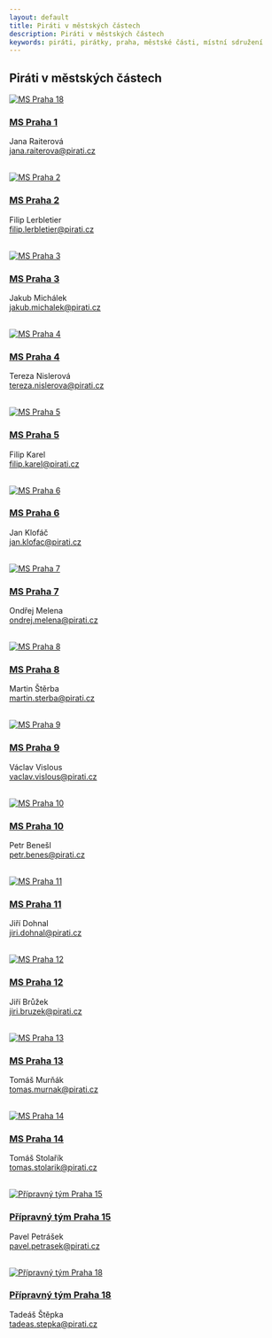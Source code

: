 ```yaml
---
layout: default
title: Piráti v městských částech
description: Piráti v městských částech
keywords: piráti, pirátky, praha, městské části, místní sdružení
---
```


<div class="container container--default pt-8 lg:py-24">
<section>
<h1 class="head-alt-md md:head-alt-lg max-w-5xl mb-8">Piráti v městských částech</h1>
  
<main>
<div class="grid grid-cols-1 md:grid-cols-2 lg:grid-cols-4 gap-12">

<article class="card card--hoveractive">
<a href="https://praha1.pirati.cz"><img class="w-full h-48 object-cover" src="https://a.pirati.cz/praha/img/mestske-casti/badge/praha1.png" alt="MS Praha 18" /></a>
<div class="card__body p-4">
<h1 class="card-headline mb-2"><a href="http://praha1.pirati.cz" target="_blank">MS Praha 1</a></h1> 
<p class="card-body-text">Jana Raiterová<br /><a href="mailto:jana.raiterova@pirati.cz">jana.raiterova@pirati.cz</a></p>
<br />
   <div class="social-icon-group space-x-2 ">
      <a href="https://www.facebook.com/PiratiP1" class="social-icon "><i class="ico--facebook"></i></a>
      <a href="https://praha1.pirati.cz" class="social-icon "><i class="ico--globe"></i></a>
      <a href="https://forum.pirati.cz/viewforum.php?f=1673" class="social-icon "><i class="ico--bubbles"></i></a>   
   </div>
</div>  
</article>    
    
<article class="card card--hoveractive">
<a href="https://praha2.pirati.cz"><img class="w-full h-48 object-cover" src="https://a.pirati.cz/praha/img/mestske-casti/badge/praha2.png" alt="MS Praha 2" /></a>
<div class="card__body p-4">
<h1 class="card-headline mb-2"><a href="http://praha2.pirati.cz" target="_blank">MS Praha 2</a></h1> 
<p class="card-body-text">Filip Lerbletier<br /><a href="mailto:filip.lerbletier@pirati.cz">filip.lerbletier@pirati.cz</a></p>
<br />
  <div class="social-icon-group space-x-2 ">
     <a href="https://fb.com/piratipraha2" class="social-icon "><i class="ico--facebook"></i></a>
     <a href="https://instagram.com/piratipraha2" class="social-icon "><i class="ico--instagram"></i></a>    
     <a href="https://praha2.pirati.cz" class="social-icon "><i class="ico--globe"></i></a>
     <a href="https://forum.pirati.cz/viewforum.php?f=984" class="social-icon "><i class="ico--bubbles"></i></a>   
  </div>  
</div>
</article>  

<article class="card card--hoveractive">
<a href="https://praha3.pirati.cz"><img class="w-full h-48 object-cover" src="https://a.pirati.cz/praha/img/mestske-casti/badge/praha3.png" alt="MS Praha 3" /></a>
<div class="card__body p-4">
<h1 class="card-headline mb-2"><a href="http://praha3.pirati.cz" target="_blank">MS Praha 3</a></h1> 
<p class="card-body-text">Jakub Michálek<br /><a href="mailto:jakub.michalek@pirati.cz">jakub.michalek@pirati.cz</a></p>
<br />
   <div class="social-icon-group space-x-2 ">
      <a href="https://fb.com/piratipraha3" class="social-icon "><i class="ico--facebook"></i></a>
      <a href="https://twitter.com/PiratiP3" class="social-icon "><i class="ico--twitter"></i></a>  
      <a href="https://instagram.com/pirati.praha3" class="social-icon "><i class="ico--instagram"></i></a>    
      <a href="https://praha3.pirati.cz" class="social-icon "><i class="ico--globe"></i></a>
      <a href="https://forum.pirati.cz/viewforum.php?f=980" class="social-icon "><i class="ico--bubbles"></i></a>   
   </div>
</div>  
</article>  
  
<article class="card card--hoveractive">
<a href="https://praha4.pirati.cz"><img class="w-full h-48 object-cover" src="https://a.pirati.cz/praha/img/mestske-casti/badge/praha4.png" alt="MS Praha 4" /></a>
<div class="card__body p-4">
<h1 class="card-headline mb-2"><a href="http://praha4.pirati.cz" target="_blank">MS Praha 4</a></h1> 
<p class="card-body-text">Tereza Nislerová<br /><a href="mailto:tereza.nislerova@pirati.cz">tereza.nislerova@pirati.cz</a></p>
<br />
   <div class="social-icon-group space-x-2 ">
      <a href="https://fb.com/piratipraha4" class="social-icon "><i class="ico--facebook"></i></a>
      <a href="https://praha4.pirati.cz" class="social-icon "><i class="ico--globe"></i></a>
      <a href="https://forum.pirati.cz/viewforum.php?f=940" class="social-icon "><i class="ico--bubbles"></i></a>   
   </div>
</div>  
</article>  

<article class="card card--hoveractive">
<a href="https://praha5.pirati.cz"><img class="w-full h-48 object-cover" src="https://a.pirati.cz/praha/img/mestske-casti/badge/praha5.png" alt="MS Praha 5" /></a>
<div class="card__body p-4">
<h1 class="card-headline mb-2"><a href="http://praha5.pirati.cz" target="_blank">MS Praha 5</a></h1> 
<p class="card-body-text">Filip Karel<br /><a href="mailto:filip.karel@pirati.cz">filip.karel@pirati.cz</a></p>
<br />
   <div class="social-icon-group space-x-2 ">
      <a href="https://fb.com/PiratiP5" class="social-icon "><i class="ico--facebook"></i></a>
      <a href="https://instagram.com/pirati.praha5" class="social-icon "><i class="ico--instagram"></i></a>    
      <a href="https://praha5.pirati.cz" class="social-icon "><i class="ico--globe"></i></a>
      <a href="https://forum.pirati.cz/viewforum.php?f=923" class="social-icon "><i class="ico--bubbles"></i></a>   
   </div>
</div>  
</article>   
  
<article class="card card--hoveractive">
<a href="https://praha6.pirati.cz"><img class="w-full h-48 object-cover" src="https://a.pirati.cz/praha/img/mestske-casti/badge/praha6.png" alt="MS Praha 6" /></a>
<div class="card__body p-4">
<h1 class="card-headline mb-2"><a href="http://praha6.pirati.cz" target="_blank">MS Praha 6</a></h1> 
<p class="card-body-text">Jan Klofáč<br /><a href="mailto:jan.klofac@pirati.cz">jan.klofac@pirati.cz</a></p>
<br />
   <div class="social-icon-group space-x-2 ">
      <a href="https://www.facebook.com/piratipraha6" class="social-icon "><i class="ico--facebook"></i></a>
      <a href="https://www.instagram.com/pirati.praha6" class="social-icon "><i class="ico--instagram"></i></a>    
      <a href="https://praha6.pirati.cz" class="social-icon "><i class="ico--globe"></i></a>
      <a href="https://forum.pirati.cz/viewforum.php?f=763" class="social-icon "><i class="ico--bubbles"></i></a>   
   </div>
</div>  
</article>    
  
<article class="card card--hoveractive">
<a href="https://praha7.pirati.cz"><img class="w-full h-48 object-cover" src="https://a.pirati.cz/praha/img/mestske-casti/badge/praha7.png" alt="MS Praha 7" /></a>
<div class="card__body p-4">
<h1 class="card-headline mb-2"><a href="http://praha7.pirati.cz" target="_blank">MS Praha 7</a></h1> 
<p class="card-body-text">Ondřej Melena<br /><a href="mailto:ondrej.melena@pirati.cz">ondrej.melena@pirati.cz</a></p>
<br />
   <div class="social-icon-group space-x-2 ">
      <a href="https://www.facebook.com/piratipraha7" class="social-icon "><i class="ico--facebook"></i></a>
      <a href="https://www.instagram.com/piratipraha7" class="social-icon "><i class="ico--instagram"></i></a>
      <a href="https://praha7.pirati.cz" class="social-icon "><i class="ico--globe"></i></a>
      <a href="https://forum.pirati.cz/viewforum.php?f=1431" class="social-icon "><i class="ico--bubbles"></i></a>   
   </div>
</div>  
</article>   
  
<article class="card card--hoveractive">
<a href="https://praha8.pirati.cz"><img class="w-full h-48 object-cover" src="https://a.pirati.cz/praha/img/mestske-casti/badge/praha8.png" alt="MS Praha 8" /></a>
<div class="card__body p-4">
<h1 class="card-headline mb-2"><a href="http://praha8.pirati.cz" target="_blank">MS Praha 8</a></h1> 
<p class="card-body-text">Martin Štěrba<br /><a href="mailto:martin.sterba@pirati.cz">martin.sterba@pirati.cz</a></p>
<br />
   <div class="social-icon-group space-x-2 ">
      <a href="https://www.facebook.com/piratipraha8" class="social-icon "><i class="ico--facebook"></i></a>
      <a href="https://www.instagram.com/piratipraha8" class="social-icon "><i class="ico--instagram"></i></a>   
      <a href="https://praha8.pirati.cz" class="social-icon "><i class="ico--globe"></i></a>
      <a href="https://twitter.com/sterbamartin" class="social-icon "><i class="ico--twitter"></i></a>    
      <a href="https://forum.pirati.cz/viewforum.php?f=943" class="social-icon "><i class="ico--bubbles"></i></a>   
   </div>
</div>  
</article>    
  
<article class="card card--hoveractive">
<a href="https://praha9.pirati.cz"><img class="w-full h-48 object-cover" src="https://a.pirati.cz/praha/img/mestske-casti/badge/praha9.png" alt="MS Praha 9" /></a>
<div class="card__body p-4">
<h1 class="card-headline mb-2"><a href="http://praha9.pirati.cz" target="_blank">MS Praha 9</a></h1> 
<p class="card-body-text">Václav Vislous<br /><a href="mailto:vaclav.vislous@pirati.cz">vaclav.vislous@pirati.cz</a></p>
<br />
   <div class="social-icon-group space-x-2 ">
      <a href="https://www.facebook.com/piratipraha9" class="social-icon "><i class="ico--facebook"></i></a>
      <a href="https://www.instagram.com/piratipraha9/" class="social-icon "><i class="ico--instagram"></i></a>
      <a href="https://twitter.com/piratipraha9" class="social-icon "><i class="ico--twitter"></i></a>  
      <a href="https://praha9.pirati.cz" class="social-icon "><i class="ico--globe"></i></a>
      <a href="https://forum.pirati.cz/viewforum.php?f=1010" class="social-icon "><i class="ico--bubbles"></i></a>   
   </div>
</div>  
</article>  
  
<article class="card card--hoveractive">
<a href="https://praha10.pirati.cz"><img class="w-full h-48 object-cover" src="https://a.pirati.cz/praha/img/mestske-casti/badge/praha10.png" alt="MS Praha 10" /></a>
<div class="card__body p-4">
<h1 class="card-headline mb-2"><a href="http://praha10.pirati.cz" target="_blank">MS Praha 10</a></h1> 
<p class="card-body-text">Petr Benešl<br /><a href="mailto:petr.benes@pirati.cz">petr.benes@pirati.cz</a></p>
<br />
   <div class="social-icon-group space-x-2 ">
      <a href="https://www.facebook.com/piratipraha10" class="social-icon "><i class="ico--facebook"></i></a>
      <a href="https://www.instagram.com/piratipraha10/" class="social-icon "><i class="ico--instagram"></i></a>    
      <a href="https://praha10.pirati.cz" class="social-icon "><i class="ico--globe"></i></a>
      <a href="https://forum.pirati.cz/viewforum.php?f=727" class="social-icon "><i class="ico--bubbles"></i></a>   
   </div>
</div>  
</article>     
  
<article class="card card--hoveractive">
<a href="https://praha11.pirati.cz"><img class="w-full h-48 object-cover" src="https://a.pirati.cz/praha/img/mestske-casti/badge/praha11.png" alt="MS Praha 11" /></a>
<div class="card__body p-4">
<h1 class="card-headline mb-2"><a href="http://praha11.pirati.cz" target="_blank">MS Praha 11</a></h1> 
<p class="card-body-text">Jiří Dohnal<br /><a href="mailto:jiri.dohnal@pirati.cz">jiri.dohnal@pirati.cz</a></p>
<br />
   <div class="social-icon-group space-x-2 ">
      <a href="https://www.facebook.com/pirati11.cz" class="social-icon "><i class="ico--facebook"></i></a>
      <a href="https://www.instagram.com/piratipraha11/" class="social-icon "><i class="ico--instagram"></i></a> 
      <a href="https://twitter.com/piratipraha11" class="social-icon "><i class="ico--twitter"></i></a>        
      <a href="https://praha11.pirati.cz" class="social-icon "><i class="ico--globe"></i></a>
      <a href="https://forum.pirati.cz/viewforum.php?f=941" class="social-icon "><i class="ico--bubbles"></i></a>   
   </div>
</div>  
</article>    
  
<article class="card card--hoveractive">
<a href="https://praha12.pirati.cz"><img class="w-full h-48 object-cover" src="https://a.pirati.cz/praha/img/mestske-casti/badge/praha12.png" alt="MS Praha 12" /></a>
<div class="card__body p-4">
<h1 class="card-headline mb-2"><a href="http://praha12.pirati.cz" target="_blank">MS Praha 12</a></h1> 
<p class="card-body-text">Jiří Brůžek<br /><a href="mailto:jiri.bruzek@pirati.cz">jiri.bruzek@pirati.cz</a></p>
<br />
   <div class="social-icon-group space-x-2 ">
      <a href="https://www.facebook.com/PiratiP12" class="social-icon "><i class="ico--facebook"></i></a>
      <a href="https://www.instagram.com/pirati.praha12/" class="social-icon "><i class="ico--instagram"></i></a>
      <a href="https://praha12.pirati.cz" class="social-icon "><i class="ico--globe"></i></a>
      <a href="https://forum.pirati.cz/viewforum.php?f=1371" class="social-icon "><i class="ico--bubbles"></i></a>   
   </div>
</div>  
</article>    
  
<article class="card card--hoveractive">
<a href="https://praha13.pirati.cz"><img class="w-full h-48 object-cover" src="https://a.pirati.cz/praha/img/mestske-casti/badge/praha13.png" alt="MS Praha 13" /></a>
<div class="card__body p-4">
<h1 class="card-headline mb-2"><a href="http://praha13.pirati.cz" target="_blank">MS Praha 13</a></h1> 
<p class="card-body-text">Tomáš Murňák<br /><a href="mailto:tomas.murnak@pirati.cz">tomas.murnak@pirati.cz</a></p>
<br />
   <div class="social-icon-group space-x-2 ">
      <a href="https://www.facebook.com/piratipraha13" class="social-icon "><i class="ico--facebook"></i></a>
      <a href="https://www.instagram.com/piratipraha13" class="social-icon "><i class="ico--instagram"></i></a>
      <a href="https://twitter.com/piratipraha13" class="social-icon "><i class="ico--twitter"></i></a>
      <a href="https://praha13.pirati.cz" class="social-icon "><i class="ico--globe"></i></a>
      <a href="https://forum.pirati.cz/viewforum.php?f=791" class="social-icon "><i class="ico--bubbles"></i></a>   
   </div>
</div>  
</article>    
  
<article class="card card--hoveractive">
<a href="https://praha14.pirati.cz"><img class="w-full h-48 object-cover" src="https://a.pirati.cz/praha/img/mestske-casti/badge/praha14.png" alt="MS Praha 14" /></a>
<div class="card__body p-4">
<h1 class="card-headline mb-2"><a href="http://praha14.pirati.cz" target="_blank">MS Praha 14</a></h1> 
<p class="card-body-text">Tomáš Stolařík<br /><a href="mailto:tomas.stolarik@pirati.cz">tomas.stolarik@pirati.cz</a></p>
<br />
   <div class="social-icon-group space-x-2 ">
      <a href="https://www.facebook.com/piratipraha14" class="social-icon "><i class="ico--facebook"></i></a>
      <a href="https://www.instagram.com/piratipraha14/" class="social-icon "><i class="ico--instagram"></i></a> 
      <a href="https://praha14.pirati.cz" class="social-icon "><i class="ico--globe"></i></a>
      <a href="https://forum.pirati.cz/viewforum.php?f=1403" class="social-icon "><i class="ico--bubbles"></i></a>   
   </div>
</div>  
</article>    
  
<article class="card card--hoveractive">
<a href="https://praha15.pirati.cz"><img class="w-full h-48 object-cover" src="https://a.pirati.cz/praha/img/mestske-casti/badge/praha15.png" alt="Přípravný tým Praha 15" /></a>
<div class="card__body p-4">
<h1 class="card-headline mb-2"><a href="http://praha15.pirati.cz" target="_blank">Přípravný tým Praha 15</a></h1> 
<p class="card-body-text">Pavel Petrášek<br /><a href="mailto:pavel.petrasek@pirati.cz">pavel.petrasek@pirati.cz</a></p>
<br />
   <div class="social-icon-group space-x-2 ">
      <a href="https://www.facebook.com/piratipraha15" class="social-icon "><i class="ico--facebook"></i></a>
      <a href="https://praha15.pirati.cz" class="social-icon "><i class="ico--globe"></i></a>
      <a href="https://forum.pirati.cz/viewforum.php?f=1518" class="social-icon "><i class="ico--bubbles"></i></a>   
   </div>
</div>  
</article>    

<article class="card card--hoveractive">
<a href="https://praha15.pirati.cz"><img class="w-full h-48 object-cover" src="https://a.pirati.cz/praha/img/mestske-casti/badge/praha18-letnany.png" alt="Přípravný tým Praha 18" /></a>
<div class="card__body p-4">
<h1 class="card-headline mb-2"><a href="http://letnany.pirati.cz" target="_blank">Přípravný tým Praha 18</a></h1> 
<p class="card-body-text">Tadeáš Štěpka<br /><a href="mailto:tadeas.stepka@pirati.cz">tadeas.stepka@pirati.cz</a></p>
<br />
   <div class="social-icon-group space-x-2 ">
      <a href="https://www.facebook.com/pirati.letnany" class="social-icon "><i class="ico--facebook"></i></a>
      <a href="https://letnany.pirati.cz" class="social-icon "><i class="ico--globe"></i></a>
      <a href="https://forum.pirati.cz/viewtopic.php?p=856031#p856031" class="social-icon "><i class="ico--bubbles"></i></a>   
   </div>
</div>  
</article>    
  
</div>
</main>

</section>
</div>

